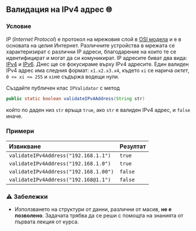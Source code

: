 ## Валидация на IPv4 адрес 🌐

### Условие

*IP* (*Internet Protocol*) е протокол на мрежовия слой в [OSI модела](https://en.wikipedia.org/wiki/OSI_model) и е в основата на целия Интернет. Различните устройства в мрежата се характеризират с различни IP адреси, благодарение на които те се идентифицират и могат да си комуникират. IP адресите биват два вида: [IPv4](https://en.wikipedia.org/wiki/Internet_Protocol_version_4) и [IPv6](https://en.wikipedia.org/wiki/IPv6). Днес ще се фокусираме върху IPv4 адресите. Един валиден IPv4 адрес има следния формат: `x1.x2.x3.x4`, където `xi` се нарича *октет*, `0 <= xi <= 255` и `xi`не съдържа водещи нули.

Създайте публичен клас `IPValidator` с метод

```java
public static boolean validateIPv4Address(String str)
```

който по даден низ `str` връща `true`, ако `str` e валиден IPv4 адрес, и `false` иначе. 

### Примери

| Извикване                             | Резултат |
| :------------------------------------ | :------- |
| `validateIPv4Address("192.168.1.1")`  | `true`   |
| `validateIPv4Address("192.168.1.0")`  | `true`   |
| `validateIPv4Address("192.168.1.00")` | `false`  |
| `validateIPv4Address("192.168@1.1")`  | `false`  |

### :warning: Забележки

- Използването на структури от данни, различни от масив, **не е позволено**. Задачата трябва да се реши с помощта на знанията от първата лекция от курса.
